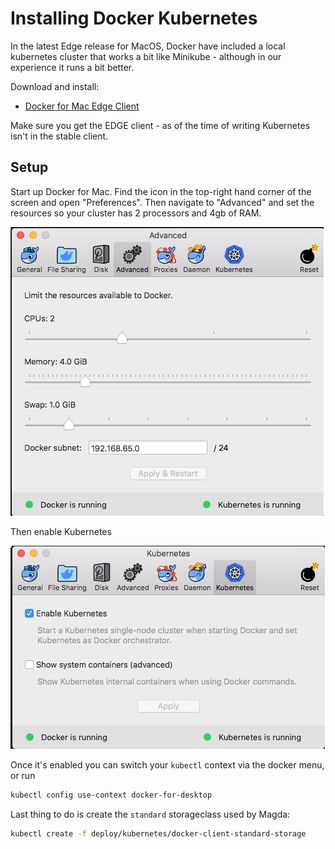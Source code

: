 # Installing Docker Kubernetes

In the latest Edge release for MacOS, Docker have included a local kubernetes cluster that works a bit like Minikube - although in our experience it runs a bit better.

Download and install:

-   [Docker for Mac Edge Client](https://docs.docker.com/docker-for-mac/install/#download-docker-for-mac)

Make sure you get the EDGE client - as of the time of writing Kubernetes isn't in the stable client.

## Setup

Start up Docker for Mac. Find the icon in the top-right hand corner of the screen and open "Preferences". Then navigate to "Advanced" and set the resources so your cluster has 2 processors and 4gb of RAM.

![Advanced Tab Screenshot](./screenshots/set-resources-docker-macos.png)

Then enable Kubernetes

![Kubernetes Tab Screenshot](./screenshots/enable-kubernetes-docker-macos.png)

Once it's enabled you can switch your `kubectl` context via the docker menu, or run

```bash
kubectl config use-context docker-for-desktop
```

Last thing to do is create the `standard` storageclass used by Magda:

```bash
kubectl create -f deploy/kubernetes/docker-client-standard-storage
```

